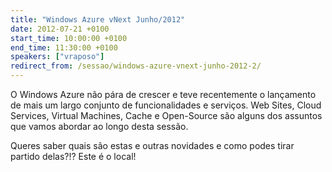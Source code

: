```yaml
---
title: "Windows Azure vNext Junho/2012"
date: 2012-07-21 +0100
start_time: 10:00:00 +0100
end_time: 11:30:00 +0100
speakers: ["vraposo"]
redirect_from: /sessao/windows-azure-vnext-junho-2012-2/
---
```

O Windows Azure não pára de crescer e teve recentemente o lançamento de mais um largo conjunto de funcionalidades e serviços. Web Sites, Cloud Services, Virtual Machines, Cache e Open-Source são alguns dos assuntos que vamos abordar ao longo desta sessão.

Queres saber quais são estas e outras novidades e como podes tirar partido delas?!? Este é o local!

